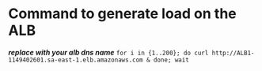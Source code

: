 # Command to generate load on the ALB

**_replace with your alb dns name_**
`for i in {1..200}; do curl http://ALB1-1149402601.sa-east-1.elb.amazonaws.com & done; wait`
